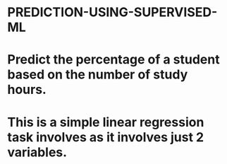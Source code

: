 # PREDICTION-USING-SUPERVISED-ML
# Predict the percentage of a student based on the number of study hours.
# This is a simple linear regression task involves as it involves just 2 variables.
